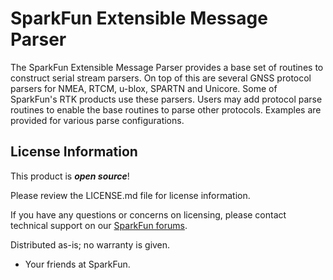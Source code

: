SparkFun Extensible Message Parser
========================================

The SparkFun Extensible Message Parser provides a base set of routines to construct serial stream parsers. On top of this are several GNSS protocol parsers for NMEA, RTCM, u-blox, SPARTN and Unicore. Some of SparkFun's RTK products use these parsers. Users may add protocol parse routines to enable the base routines to parse other protocols. Examples are provided for various parse configurations.

License Information
-------------------

This product is _**open source**_! 

Please review the LICENSE.md file for license information. 

If you have any questions or concerns on licensing, please contact technical support on our [SparkFun forums](https://forum.sparkfun.com/viewforum.php?f=152).

Distributed as-is; no warranty is given.

- Your friends at SparkFun.
